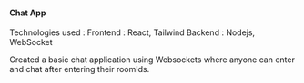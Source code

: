 #### Chat App
Technologies used : 
Frontend : React, Tailwind
Backend : Nodejs, WebSocket

Created a basic chat application using Websockets where anyone can enter and chat after entering their roomIds.
